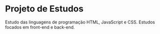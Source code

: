 ﻿# Projeto de Estudos

Estudo das linguagens de programação HTML, JavaScript e CSS.
Estudos focados em front-end e back-end.

